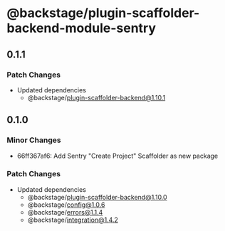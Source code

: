 # @backstage/plugin-scaffolder-backend-module-sentry

## 0.1.1

### Patch Changes

- Updated dependencies
  - @backstage/plugin-scaffolder-backend@1.10.1

## 0.1.0

### Minor Changes

- 66ff367af6: Add Sentry "Create Project" Scaffolder as new package

### Patch Changes

- Updated dependencies
  - @backstage/plugin-scaffolder-backend@1.10.0
  - @backstage/config@1.0.6
  - @backstage/errors@1.1.4
  - @backstage/integration@1.4.2
